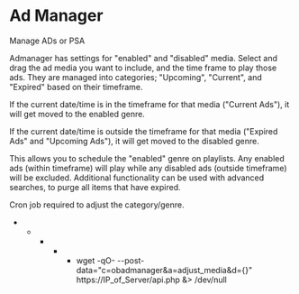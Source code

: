 Ad Manager
===========

Manage ADs or PSA

Admanager has settings for "enabled" and "disabled" media. Select and drag the ad media you want to include, and the time frame to play those ads. They are managed into categories; "Upcoming", "Current", and "Expired" based on their timeframe.
 
If the current date/time is in the timeframe for that media ("Current Ads"), it will get moved to the enabled genre.
 
If the current date/time is outside the timeframe for that media ("Expired Ads" and "Upcoming Ads"), it will get moved to the disabled genre.
 
This allows you to schedule the "enabled" genre on playlists. Any enabled ads (within timeframe) will play while any disabled ads (outside timeframe) will be excluded.  Additional functionality can be used with advanced searches, to purge all items that have expired.

Cron job required to adjust the category/genre.

* * * * * wget -qO- --post-data="c=obadmanager&a=adjust_media&d={}" https://IP_of_Server/api.php &> /dev/null
